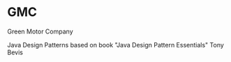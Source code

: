 GMC
===

Green Motor Company

Java Design Patterns based on book "Java Design Pattern Essentials" Tony Bevis
